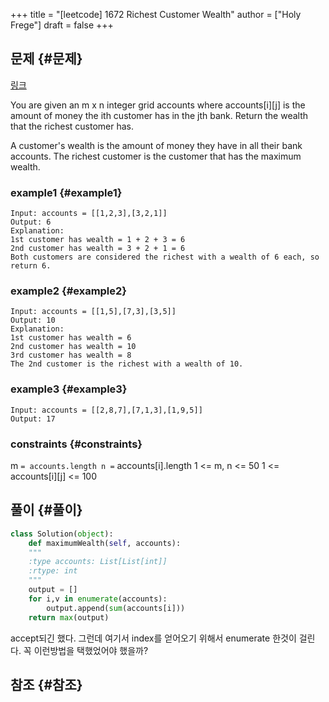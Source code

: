 +++
title = "[leetcode] 1672 Richest Customer Wealth"
author = ["Holy Frege"]
draft = false
+++

## 문제 {#문제}

[링크](https://leetcode.com/problems/richest-customer-wealth/)

<div class="important">

You are given an m x n integer grid accounts where accounts[i][j]
is the amount of money the i​​​​​​​​​​​th​​​​ customer has in the j​​​​​​​​​​​th​​​​ bank. Return
the wealth that the richest customer has.

A customer's wealth is the amount of money they have in all their bank
accounts. The richest customer is the customer that has the maximum
wealth.

</div>


### example1 {#example1}

```text
Input: accounts = [[1,2,3],[3,2,1]]
Output: 6
Explanation:
1st customer has wealth = 1 + 2 + 3 = 6
2nd customer has wealth = 3 + 2 + 1 = 6
Both customers are considered the richest with a wealth of 6 each, so return 6.
```


### example2 {#example2}

```text
Input: accounts = [[1,5],[7,3],[3,5]]
Output: 10
Explanation:
1st customer has wealth = 6
2nd customer has wealth = 10
3rd customer has wealth = 8
The 2nd customer is the richest with a wealth of 10.
```


### example3 {#example3}

```text
Input: accounts = [[2,8,7],[7,1,3],[1,9,5]]
Output: 17
```


### constraints {#constraints}

<div class="important">

m `= accounts.length
n =` accounts[i].length
1 &lt;= m, n &lt;= 50
1 &lt;= accounts[i][j] &lt;= 100

</div>


## 풀이 {#풀이}

```python
class Solution(object):
    def maximumWealth(self, accounts):
	"""
	:type accounts: List[List[int]]
	:rtype: int
	"""
	output = []
	for i,v in enumerate(accounts):
	    output.append(sum(accounts[i]))
	return max(output)
```

accept되긴 했다. 그런데 여기서 index를 얻어오기 위해서 enumerate 한것이
걸린다. 꼭 이런방법을 택했었어야 했을까?


## 참조 {#참조}
